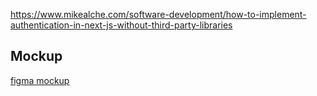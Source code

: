 https://www.mikealche.com/software-development/how-to-implement-authentication-in-next-js-without-third-party-libraries

## Mockup

[figma mockup](https://www.figma.com/file/hyLEGFi0vCqiV9DF7SqFDI/find-a-musician?node-id=0%3A1)

